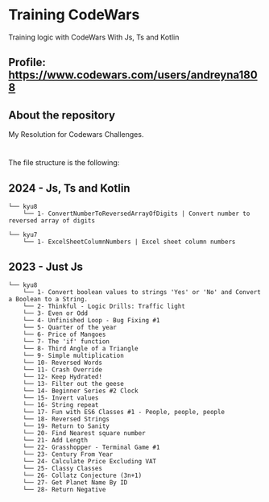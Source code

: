 # Training CodeWars

Training logic with CodeWars With Js, Ts and Kotlin

## Profile: https://www.codewars.com/users/andreyna1808

## About the repository

My Resolution for Codewars Challenges.

# 

The file structure is the following:

## 2024 - Js, Ts and Kotlin

```
└── kyu8
    └── 1- ConvertNumberToReversedArrayOfDigits | Convert number to reversed array of digits
```

```
└── kyu7
    └── 1- ExcelSheetColumnNumbers | Excel sheet column numbers
```

## 2023 - Just Js

```
└── kyu8
    └── 1- Convert boolean values to strings 'Yes' or 'No' and Convert a Boolean to a String.
    └── 2- Thinkful - Logic Drills: Traffic light
    └── 3- Even or Odd
    └── 4- Unfinished Loop - Bug Fixing #1
    └── 5- Quarter of the year
    └── 6- Price of Mangoes
    └── 7- The 'if' function
    └── 8- Third Angle of a Triangle
    └── 9- Simple multiplication
    └── 10- Reversed Words
    └── 11- Crash Override
    └── 12- Keep Hydrated!
    └── 13- Filter out the geese
    └── 14- Beginner Series #2 Clock
    └── 15- Invert values
    └── 16- String repeat
    └── 17- Fun with ES6 Classes #1 - People, people, people
    └── 18- Reversed Strings
    └── 19- Return to Sanity
    └── 20- Find Nearest square number
    └── 21- Add Length
    └── 22- Grasshopper - Terminal Game #1
    └── 23- Century From Year
    └── 24- Calculate Price Excluding VAT
    └── 25- Classy Classes
    └── 26- Collatz Conjecture (3n+1)
    └── 27- Get Planet Name By ID
    └── 28- Return Negative
```